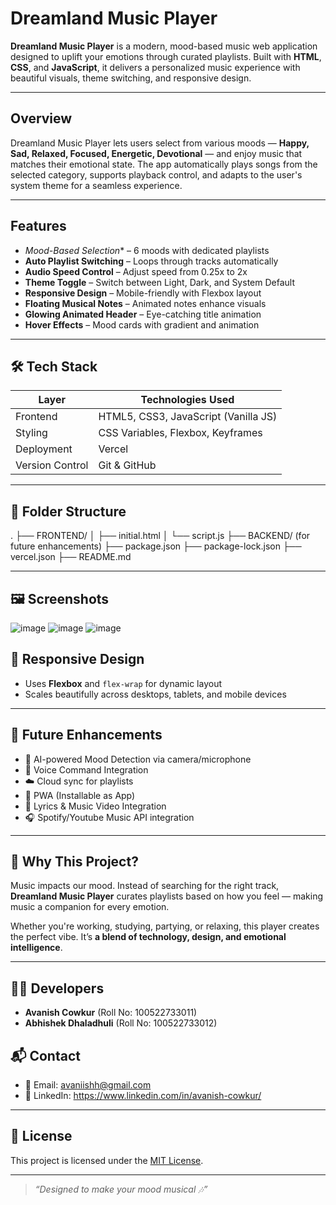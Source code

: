 # Dreamland Music Player

**Dreamland Music Player** is a modern, mood-based music web application designed to uplift your emotions through curated playlists. Built with **HTML**, **CSS**, and **JavaScript**, it delivers a personalized music experience with beautiful visuals, theme switching, and responsive design.

---

##  Overview

Dreamland Music Player lets users select from various moods — **Happy, Sad, Relaxed, Focused, Energetic, Devotional** — and enjoy music that matches their emotional state. The app automatically plays songs from the selected category, supports playback control, and adapts to the user's system theme for a seamless experience.

---

##  Features

-  *Mood-Based Selection** – 6 moods with dedicated playlists
-  **Auto Playlist Switching** – Loops through tracks automatically
-  **Audio Speed Control** – Adjust speed from 0.25x to 2x
-  **Theme Toggle** – Switch between Light, Dark, and System Default
-  **Responsive Design** – Mobile-friendly with Flexbox layout
-  **Floating Musical Notes** – Animated notes enhance visuals
-  **Glowing Animated Header** – Eye-catching title animation
-  **Hover Effects** – Mood cards with gradient and animation

---

## 🛠️ Tech Stack

| Layer         | Technologies Used                     |
|---------------|----------------------------------------|
| Frontend      | HTML5, CSS3, JavaScript (Vanilla JS)  |
| Styling       | CSS Variables, Flexbox, Keyframes     |
| Deployment    | Vercel                                 |
| Version Control| Git & GitHub                          |

---

## 📁 Folder Structure
. ├── FRONTEND/ │ ├── initial.html │ └── script.js ├── BACKEND/ (for future enhancements) ├── package.json ├── package-lock.json ├── vercel.json ├── README.md


---

## 🖼️ Screenshots
![image](https://github.com/user-attachments/assets/1db61408-e52e-4cf7-a9f8-b6d816a2144c)
![image](https://github.com/user-attachments/assets/44f935d7-be90-4932-bad9-18b25d6f88a6)
![image](https://github.com/user-attachments/assets/7839f964-45c6-4004-adcf-1905c55bc93e)



## 📱 Responsive Design

- Uses **Flexbox** and `flex-wrap` for dynamic layout
- Scales beautifully across desktops, tablets, and mobile devices

---

## 🔮 Future Enhancements

- 🤖 AI-powered Mood Detection via camera/microphone
- 🎤 Voice Command Integration
- ☁️ Cloud sync for playlists
- 📲 PWA (Installable as App)
- 🎼 Lyrics & Music Video Integration
- 🎧 Spotify/Youtube Music API integration

---

## 🌈 Why This Project?

Music impacts our mood. Instead of searching for the right track, **Dreamland Music Player** curates playlists based on how you feel — making music a companion for every emotion.

Whether you're working, studying, partying, or relaxing, this player creates the perfect vibe. It’s **a blend of technology, design, and emotional intelligence**.

---

## 👨‍💻 Developers

- **Avanish Cowkur** (Roll No: 100522733011)  
- **Abhishek Dhaladhuli** (Roll No: 100522733012)



## 📬 Contact

- 📧 Email: avaniishh@gmail.com
- 🔗 LinkedIn: https://www.linkedin.com/in/avanish-cowkur/ 

---

## 📄 License

This project is licensed under the [MIT License](LICENSE).

---

> _“Designed to make your mood musical 🎶”_


